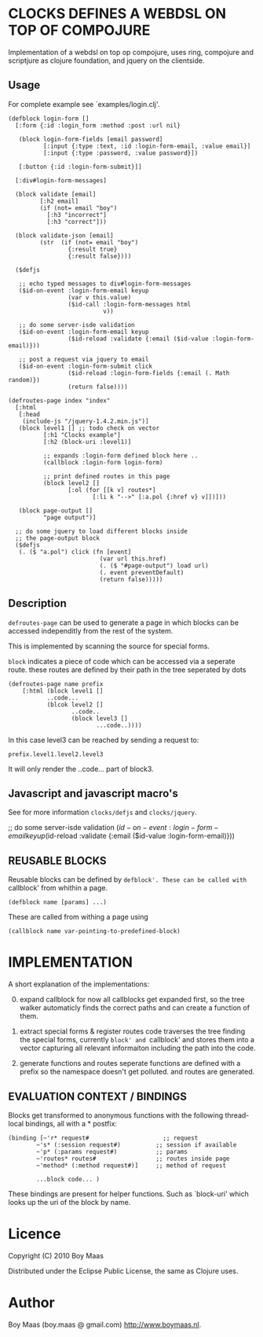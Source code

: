 # CLOCKS DEFINES A WEBDSL ON TOP OF COMPOJURE

Implementation of a webdsl on top op compojure, uses ring, compojure and scriptjure as
clojure foundation, and jquery on the clientside.

## Usage

For complete example see `examples/login.clj'.

    (defblock login-form [] 
      [:form {:id :login_form :method :post :url nil}

       (block login-form-fields [email password]
              [:input {:type :text, :id :login-form-email, :value email}]
              [:input {:type :password, :value password}])

       [:button {:id :login-form-submit}]] 

      [:div#login-form-messages]

      (block validate [email]
             [:h2 email]
             (if (not= email "boy")
               [:h3 "incorrect"]
               [:h3 "correct"]))

      (block validate-json [email]
             (str  (if (not= email "boy")
                     {:result true}
                     {:result false})))

      ($defjs

       ;; echo typed messages to div#login-form-messages
       ($id-on-event :login-form-email keyup
                     (var v this.value)
                     ($id-call :login-form-messages html
                               v))

       ;; do some server-isde validation
       ($id-on-event :login-form-email keyup
                     ($id-reload :validate {:email ($id-value :login-form-email)}))

       ;; post a request via jquery to email
       ($id-on-event :login-form-submit click 
                     ($id-reload :login-form-fields {:email (. Math random)})
                     (return false))))

    (defroutes-page index "index"
      [:html
       [:head
        (include-js "/jquery-1.4.2.min.js")]
       (block level1 [] ;; todo check on vector
              [:h1 "Clocks example"]
              [:h2 (block-uri :level1)]

              ;; expands :login-form defined block here ..
              (callblock :login-form login-form)

              ;; print defined routes in this page
              (block level2 []
                     [:ol (for [[k v] routes*]
                            [:li k "-->" [:a.pol {:href v} v]])]))

       (block page-output []
              "page output")]

      ;; do some jquery to load different blocks inside
      ;; the page-output block
      ($defjs
       (. ($ "a.pol") click (fn [event]
                              (var url this.href)
                              (. ($ "#page-output") load url)
                              (. event preventDefault)
                              (return false)))))

## Description

`defroutes-page` can be used to generate a page in which
blocks can be accessed independitly from the rest of the system.

This is implemented by scanning the source for special forms.

`block` indicates a piece of code which can be accessed via a seperate route.
these routes are defined by their path in the tree seperated by dots

    (defroutes-page name prefix
        [:html (block level1 []
               ..code...
               (blcok level2 []
                      ..code..
                      (block level3 []
                             ...code..))))

In this case level3 can be reached by sending a request to:

    prefix.level1.level2.level3

It will only render the ..code... part of block3.

## Javascript and javascript macro's

See for more information `clocks/defjs` and `clocks/jquery`.

   ;; do some server-isde validation
   ($id-on-event :login-form-email keyup
                 ($id-reload :validate {:email ($id-value :login-form-email)}))


## REUSABLE BLOCKS

Reusable blocks can be defined by `defblock'. These can be called with `callblock' from whithin
a page.

    (defblock name [params] ...)

These are called from withing a page using 

    (callblock name var-pointing-to-predefined-block)

# IMPLEMENTATION 

A short explanation of the implementations:

0. expand callblock
   for now all callblocks get expanded first, so the tree walker automaticly finds the correct
   paths and can create a function of them.

1. extract special forms & register routes
   code traverses the tree finding the special forms, currently `block' and `callblock'
   and stores them into a vector capturing all relevant informaiton including
   the path into the code.

2. generate functions and routes
   seperate functions are defined with a prefix so the namespace doesn't get polluted.
   and routes are generated.

## EVALUATION CONTEXT / BINDINGS

Blocks get transformed to anonymous functions with the following thread-local bindings, 
all with a * postfix: 

    (binding [~'r* request#                     ;; request
            ~'s* (:session request#)          ;; session if available
            ~'p* (:params request#)           ;; params
            ~'routes* routes#                 ;; routes inside page
            ~'method* (:method request#)]     ;; method of request

            ...block code... )

These bindings are present for helper functions. Such as `block-uri' which looks up
the uri of the block by name.

# Licence

Copyright (C) 2010 Boy Maas

Distributed under the Eclipse Public License, the same as Clojure uses. 

# Author

Boy Maas (boy.maas @ gmail.com) http://www.boymaas.nl.


